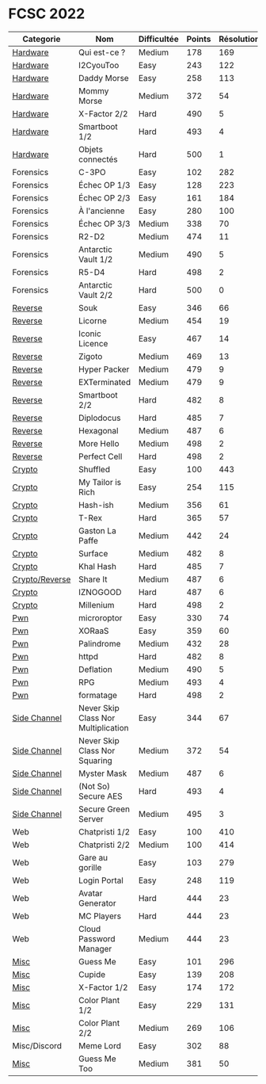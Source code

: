 # FCSC 2022

| **Categorie**                                         | **Nom**                             | **Difficultée** | **Points** | **Résolutions** | **Writeup**                                                                                                                                  |
| ----------------------------------------------------- | ----------------------------------- | --------------- | ---------- | --------------- | -------------------------------------------------------------------------------------------------------------------------------------------- |
| [Hardware](Hardware-Qui_Est_Ce-Medium)                | Qui est-ce ?                        | Medium          | 178        | 169             | [link](https://github.com/ribt/writeups/blob/master/2022/FCSC/hardware/qui_est_ce/README.md)                                                 |
| [Hardware](Hardware-I2CyouToo-Easy)                   | I2CyouToo                           | Easy            | 243        | 122             | [link](https://github.com/ribt/writeups/blob/master/2022/FCSC/hardware/i2c/README.md)                                                        |
| [Hardware](Hardware-Daddy_Morse-Easy)                 | Daddy Morse                         | Easy            | 258        | 113             | [link](https://github.com/ribt/writeups/blob/master/2022/FCSC/hardware/daddy_morse/README.md)                                                |
| [Hardware](Hardware-Mommy_Morse-Medium)               | Mommy Morse                         | Medium          | 372        | 54              | [link](https://notes.alxczl.fr/s/esGlvSUm-#)                                                                                                 |
| [Hardware](Misc-X_Factor-Easy)                        | X-Factor 2/2                        | Hard            | 490        | 5               | [link](https://bluesheet.fr/article/4)                                                                                                       |
| [Hardware](Hardware-Smartboot-Hard)                   | Smartboot 1/2                       | Hard            | 493        | 4               | [link](https://pt0m.github.io/write-ups/write-up-smartboot/writeup)                                                                          |
| [Hardware](Hardware-Objects_Connectés-Hard)           | Objets connectés                    | Hard            | 500        | 1               |                                                                                                                                              |
| Forensics                                             | C-3PO                               | Easy            | 102        | 282             | [link](https://github.com/ribt/writeups/blob/master/2022/FCSC/forensics/c3po/README.md)                                                      |
| Forensics                                             | Échec OP 1/3                        | Easy            | 128        | 223             | [link](https://github.com/ribt/writeups/blob/master/2022/FCSC/forensics/echec_op/README.md)                                                  |
| Forensics                                             | Échec OP 2/3                        | Easy            | 161        | 184             | [link](https://github.com/ribt/writeups/blob/master/2022/FCSC/forensics/echec_op/README.md)                                                  |
| Forensics                                             | À l'ancienne                        | Easy            | 280        | 100             | [link](https://github.com/Sploups21/CTF-Write-ups/blob/main/France%20Cybersecurity%20Challenge/FORENSICS/A%20l'ancienne%20-%20Write%20up.md) |
| Forensics                                             | Échec OP 3/3                        | Medium          | 338        | 70              | [link](https://github.com/0xE0L/FCSC2022-WUs/blob/main/Forensics/Echec%20OP%20(all%20parts)/solve/WriteUp.pdf)                               |
| Forensics                                             | R2-D2                               | Medium          | 474        | 11              | [link](https://github.com/W0rty/WU-FCSC2022/tree/main/R2D2)                                                                                  |
| Forensics                                             | Antarctic Vault 1/2                 | Medium          | 490        | 5               | [link](https://github.com/W0rty/WU-FCSC2022/tree/main/AntarticVault)                                                                         |
| Forensics                                             | R5-D4                               | Hard            | 498        | 2               | [link](https://www.areizen.fr/post/fcsc_2022_forensic_android/)                                                                              |
| Forensics                                             | Antarctic Vault 2/2                 | Hard            | 500        | 0               |                                                                                                                                              |
| [Reverse](Rev-Souk-Easy)                              | Souk                                | Easy            | 346        | 66              | [link](https://github.com/0xE0L/FCSC2022-WUs/blob/main/Reverse/Souk/Challenge.md)                                                            |
| [Reverse](Rev-Licorne-Medium)                         | Licorne                             | Medium          | 454        | 19              | [link](https://github.com/MathVerg/WriteUp/tree/master/FCSC2022/Licorne)                                                                     |
| [Reverse](Rev-Iconic_Licence-Easy)                    | Iconic Licence                      | Easy            | 467        | 14              | [link](https://github.com/apoirrier/CTFs-writeups/blob/master/FCSC2022/Reverse/IconicLicense.md)                                             |
| [Reverse](Rev-Zigoto-Medium)                          | Zigoto                              | Medium          | 469        | 13              |                                                                                                                                              |
| [Reverse](Rev-Hyper_Packer-Medium)                    | Hyper Packer                        | Medium          | 479        | 9               | [link](https://sideway.re/FCSC-Quals-HyperPacker/)                                                                                           |
| [Reverse](Rev-EXTerminated-Medium)                    | EXTerminated                        | Medium          | 479        | 9               | [link](https://www.juju.re/writeups/fcsc_2022/exterminated/)                                                                                 |
| [Reverse](Rev-Smartboot-Hard)                         | Smartboot 2/2                       | Hard            | 482        | 8               |                                                                                                                                              |
| [Reverse](Rev-Diplodocus-Hard)                        | Diplodocus                          | Hard            | 485        | 7               | [link](https://www.juju.re/writeups/fcsc_2022/diplodocus/)                                                                                   | 
| [Reverse](Rev-Hexagonal-Medium)                       | Hexagonal                           | Medium          | 487        | 6               | [link](https://github.com/aliamelo/writeups/tree/main/fcsc2022/hexagonal)                                                                    |
| [Reverse](Rev-More_Hello-Medium)                      | More Hello                          | Medium          | 498        | 2               | [link](https://redoste.xyz/2022/05/08/fr-write-up-fcsc-2022-more-hello/)                                                                     |
| [Reverse](Rev-Perfect_Cell-Hard)                      | Perfect Cell                        | Hard            | 498        | 2               | [link](https://sideway.re/FCSC-Quals-Perfect-Cell/)                                                                                          |
| [Crypto](Crypto-Shuffled-Easy)                        | Shuffled                            | Easy            | 100        | 443             | [link](https://www.xorminds.com/writeup/FCSC2022/shuffled.html)                                                                              |
| [Crypto](Crypto-My_Taylor_is_Rich-Easy)               | My Tailor is Rich                   | Easy            | 254        | 115             | [link](https://www.xorminds.com/writeup/FCSC2022/tailor.html)                                                                                |
| [Crypto](Crypto-Hash_ish-Medium)                      | Hash-ish                            | Medium          | 356        | 61              | [link](https://www.xorminds.com/writeup/FCSC2022/Hash-ish.html)                                                                              |
| [Crypto](Crypto-T_Rex-Hard)                           | T-Rex                               | Hard            | 365        | 57              | [link](https://github.com/MiniGlome/FCSC-2022-Writeups/blob/main/MiniGlome_TRex-Writeup.md)                                                  |
| [Crypto](Crypto-Gasto-Medium)                         | Gaston La Paffe                     | Medium          | 442        | 24              | [link](https://remyoudompheng.github.io/ctf/fcsc2022/crypto-gaston.html)                                                                     |
| [Crypto](Crypto-Surface-Medium)                       | Surface                             | Medium          | 482        | 8               | [link](https://github.com/Jakobus0/FCSC-2022/blob/main/FCSC_2022___Surface.pdf)                                                              |
| [Crypto](Crypto-Khal_Hash-Hard)                       | Khal Hash                           | Hard            | 485        | 7               | [link](https://remyoudompheng.github.io/ctf/fcsc2022/crypto-khalhash.html)                                                                   |
| [Crypto/Reverse](Crypto-Share_it-Medium)              | Share It                            | Medium          | 487        | 6               | [link](https://github.com/azert9/write-ups/blob/main/fcsc-2022/share-it.md)                                                                  |
| [Crypto](Crypto-IZNOGOOD-Hard)                        | IZNOGOOD                            | Hard            | 487        | 6               | [link](https://github.com/remyoudompheng/remyoudompheng.github.io/blob/main/ctf/fcsc2022/crypto-iznogood.md)                                 |
| [Crypto](Crypto-Millenium-Hard)                       | Millenium                           | Hard            | 498        | 2               | [link](https://github.com/AZ-0/Writeups/tree/main/fcsc-2022/crypto-millenium)                                                                |
| [Pwn](Pwn-Microroptor-Easy)                           | microroptor                         | Easy            | 330        | 74              | [link](https://github.com/giovanni-lb/CTF/tree/main/FCSC-2022/Microroptor-Pwn)                                                               |
| [Pwn](Pwn-XORaaS-Easy)                                | XORaaS                              | Easy            | 359        | 60              | [link](https://github.com/0xE0L/FCSC2022-WUs/blob/main/Pwn/XORaaS/Challenge.md)                                                              |
| [Pwn](Pwn-Palindrome-Medium)                          | Palindrome                          | Medium          | 432        | 28              | [link](https://hackintn.telecomnancy.net/writeups/palindrome/)                                                                               |
| [Pwn](Pwn-httpd-Hard)                                 | httpd                               | Hard            | 482        | 8               | [link](https://github.com/voydstack/FCSC2022/blob/main/pwn/httpd/README.md)                                                                  |
| [Pwn](Pwn-Deflation-Medium)                           | Deflation                           | Medium          | 490        | 5               | [link](https://github.com/nobodyisnobody/write-ups/tree/main/FCSC.2022/pwn/Deflation)                                                        |
| [Pwn](Pwn-RPG-Medium)                                 | RPG                                 | Medium          | 493        | 4               | [link](https://hackintn.telecomnancy.net/writeups/rpg/)                                                                                      |
| [Pwn](Pwn-Formatage-Hard)                             | formatage                           | Hard            | 498        | 2               | [link](https://github.com/voydstack/FCSC2022/blob/main/pwn/formatage/README.md)                                                              |
| [Side Channel](Side_Channel-Skip_Multiplication-Easy) | Never Skip Class Nor Multiplication | Easy            | 344        | 67              | [link](https://github.com/ribt/writeups/blob/master/2022/FCSC/side_channel/nscnm/README.md)                                                  |
| [Side Channel](Side_Channel-Skip_Square-Medium)       | Never Skip Class Nor Squaring       | Medium          | 372        | 54              | [link](https://github.com/ribt/writeups/blob/master/2022/FCSC/side_channel/nscns/README.md)                                                  |
| [Side Channel](Side_Channel-Mister_Mask-Medium)       | Myster Mask                         | Medium          | 487        | 6               | [link](https://blog.nanax.fr/post/2022-05-08-sca-myster-mask/)                                                                               |
| [Side Channel](Side_Channel-Secure_AES-Hard)          | (Not So) Secure AES                 | Hard            | 493        | 4               |                                                                                                                                              |
| [Side Channel](Side_Channel-Secure_Green_Server-Hard) | Secure Green Server                 | Medium          | 495        | 3               | [link](https://blog.nanax.fr/post/2022-05-08-fi-secure-green-server/)                                                                        |
| Web                                                   | Chatpristi 1/2                      | Easy            | 100        | 410             | [link](https://blog.reinom.com/story/ctf/fcsc2022/web/chapristi/)                                                                            |
| Web                                                   | Chatpristi 2/2                      | Medium          | 100        | 414             | [link](https://blog.reinom.com/story/ctf/fcsc2022/web/chapristi/)                                                                            |
| Web                                                   | Gare au gorille                     | Easy            | 103        | 279             | [link](https://gist.github.com/CyriaqueCCN/5674188cce49b18ebed844fabe707896)                                                                 |
| Web                                                   | Login Portal                        | Easy            | 248        | 119             | [link](https://gitlab.com/ctfun/ctf-writeups/-/blob/master/fcsc2022/web/Login%20Portal/loginportal.md)                                       |
| Web                                                   | Avatar Generator                    | Hard            | 444        | 23              | [link](https://github.com/W0rty/WU-FCSC2022/tree/main/AvatarGenerator)                                                                       |
| Web                                                   | MC Players                          | Hard            | 444        | 23              | [link](https://www.woody.sh/mc-players-fcsc-2022/)                                                                                           |
| Web                                                   | Cloud Password Manager              | Medium          | 444        | 23              | [link](https://github.com/Ruulian/writeups/tree/main/fcsc-2022/cloud-password-manager)                                                       |
| [Misc](Misc-GuessMe-Easy)                             | Guess Me                            | Easy            | 101        | 296             | [link](https://github.com/0xE0L/FCSC2022-WUs/blob/main/MISC/GuessMe/Challenge.md)                                                            |
| [Misc](Misc-Cupide-Easy)                              | Cupide                              | Easy            | 139        | 208             |                                                                                                                                              |
| [Misc](Misc-X_Factor-Easy)                            | X-Factor 1/2                        | Easy            | 174        | 172             | [link](https://bluesheet.fr/article/4)                                                                                                       |
| [Misc](Misc-Color_Plant-Easy)                         | Color Plant 1/2                     | Easy            | 229        | 131             | [link](https://github.com/themaskott/fcsc_2022/tree/main/misc/color_plant)                                                                   |
| [Misc](Misc-Color_Plant-Easy)                         | Color Plant 2/2                     | Medium          | 269        | 106             | [link](https://github.com/themaskott/fcsc_2022/tree/main/misc/color_plant)                                                                   |
| Misc/Discord                                          | Meme Lord                           | Easy            | 302        | 88              | [link](https://blog.reinom.com/story/ctf/fcsc2022/misc/memelord/)                                                                            |
| [Misc](Misc-GuessMeToo-Medium)                        | Guess Me Too                        | Medium          | 381        | 50              | [link](https://github.com/MathVerg/WriteUp/tree/master/FCSC2022/GuessMeToo)                                                                  |
